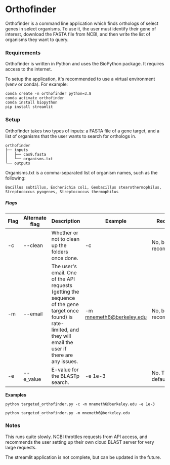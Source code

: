# Orthofinder

Orthofinder is a command line application which finds orthologs of select genes in select organisms. To use it, the user must identify their gene of interest, download the FASTA file from NCBI, and then write the list of organisms they want to query.

### Requirements

Orthofinder is written in Python and uses the BioPython package. It requires access to the internet.

To setup the application, it's recommended to use a virtual environment (venv or conda).
For example:

    conda create -n orthofinder python=3.8
    conda activate orthofinder
    conda install biopython
    pip install streamlit

### Setup

Orthofinder takes two types of inputs: a FASTA file of a gene target, and a list of organisms that the user wants to search for orthologs in. 

    orthofinder
    ├── inputs
    │   ├── cas9.fasta
    │   └── organisms.txt
    └── outputs

Organisms.txt is a comma-separated list of organism names, such as the following:

    Bacillus subtillus, Escherichia coli, Geobacillus stearothermophilus, Streptococcus pyogenes, Streptococcus thermophilus

##### Flags
| Flag      | Alternate flag | Description      | Example | Required? |
| ----------- | ----------- | ----------- | ----------- | ----------- |
| -c      | --clean       | Whether or not to clean up the folders once done.      | -c       | No, but recommended|
| -m      | --email       | The user's email. One of the API requests (getting the sequence of the gene target once found) is rate-limited, and they will email the user if there are any issues.      | -m mnemeth6@berkeley.edu       | No, but recommended|
| -e      | --e_value       | E-value for the BLASTp search.      | -e 1e-3       | No. The default is 0.01|


**Examples**

    python targeted_orthofinder.py -c -m mnemeth6@berkeley.edu -e 1e-3

    python targeted_orthofinder.py -m mnemeth6@berkeley.edu

### Notes

This runs quite slowly. NCBI throttles requests from API access, and recommends the user setting up their own cloud BLAST server for very large requests.

The streamlit application is not complete, but can be updated in the future.